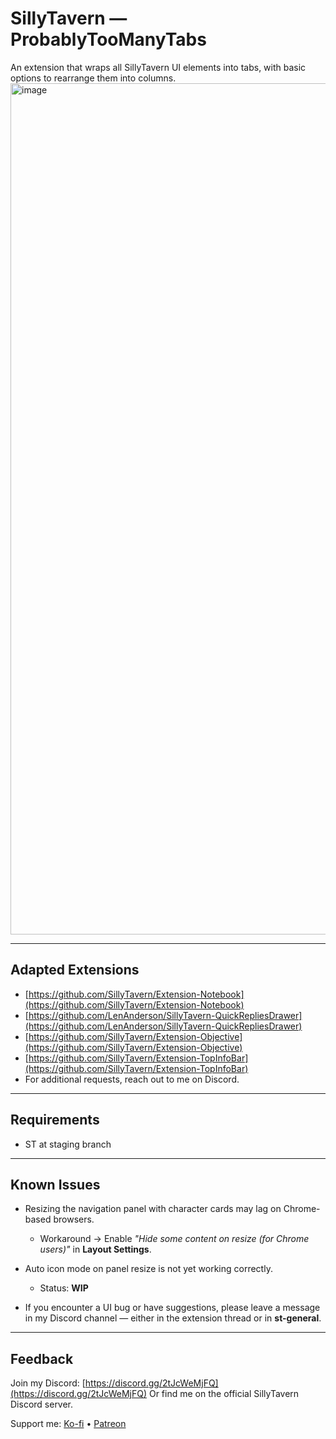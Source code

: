 
# SillyTavern — ProbablyTooManyTabs

An extension that wraps all SillyTavern UI elements into tabs, with basic options to rearrange them into columns. <img width="2560" height="1362" alt="image" src="https://github.com/user-attachments/assets/b1a997bb-16a8-4153-bc88-1651e63cbbfb" />

---

## Adapted Extensions

* [https://github.com/SillyTavern/Extension-Notebook](https://github.com/SillyTavern/Extension-Notebook)
* [https://github.com/LenAnderson/SillyTavern-QuickRepliesDrawer](https://github.com/LenAnderson/SillyTavern-QuickRepliesDrawer)
* [https://github.com/SillyTavern/Extension-Objective](https://github.com/SillyTavern/Extension-Objective)
* [https://github.com/SillyTavern/Extension-TopInfoBar](https://github.com/SillyTavern/Extension-TopInfoBar)
* For additional requests, reach out to me on Discord.
---

## Requirements 

* ST at staging branch

---

## Known Issues

* Resizing the navigation panel with character cards may lag on Chrome-based browsers.
  * Workaround → Enable *"Hide some content on resize (for Chrome users)"* in **Layout Settings**.

* Auto icon mode on panel resize is not yet working correctly.
  * Status: **WIP**

* If you encounter a UI bug or have suggestions, please leave a message in my Discord channel — either in the extension thread or in **st-general**.

---

## Feedback

Join my Discord: [https://discord.gg/2tJcWeMjFQ](https://discord.gg/2tJcWeMjFQ)
Or find me on the official SillyTavern Discord server.

Support me:
[Ko-fi](https://ko-fi.com/icefog72) • [Patreon](https://www.patreon.com/cw/IceFog72)

